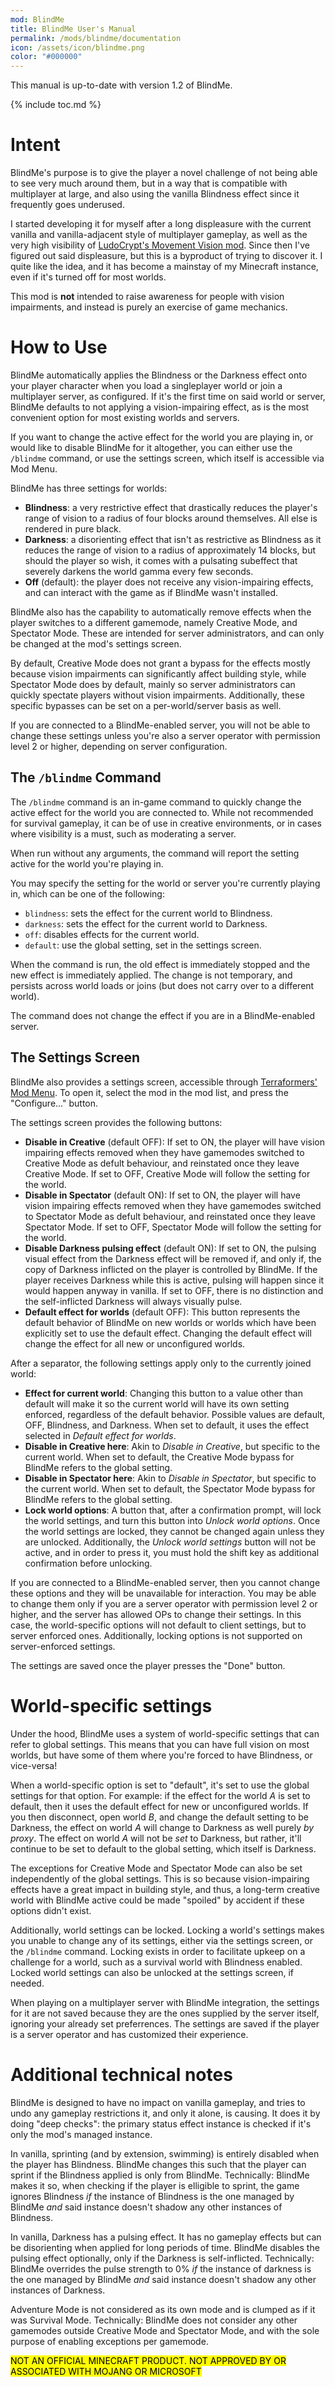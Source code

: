 ```yaml
---
mod: BlindMe
title: BlindMe User's Manual
permalink: /mods/blindme/documentation
icon: /assets/icon/blindme.png
color: "#000000"
---
```


This manual is up-to-date with version 1.2 of BlindMe.

{% include toc.md %}

# Intent

BlindMe's purpose is to give the player a novel challenge of not being able to see very much around them, but in a way that is compatible with multiplayer at large, and also using the vanilla Blindness effect since it frequently goes underused.

I started developing it for myself after a long displeasure with the current vanilla and vanilla-adjacent style of multiplayer gameplay, as well as the very high visibility of [LudoCrypt's Movement Vision mod](https://modrinth.com/mod/movement-vision). Since then I've figured out said displeasure, but this is a byproduct of trying to discover it. I quite like the idea, and it has become a mainstay of my Minecraft instance, even if it's turned off for most worlds.

This mod is **not** intended to raise awareness for people with vision impairments, and instead is purely an exercise of game mechanics.

# How to Use

BlindMe automatically applies the Blindness or the Darkness effect onto your player character when you load a singleplayer world or join a multiplayer server, as configured. If it's the first time on said world or server, BlindMe defaults to not applying a vision-impairing effect, as is the most convenient option for most existing worlds and servers.

If you want to change the active effect for the world you are playing in, or would like to disable BlindMe for it altogether, you can either use the `/blindme` command, or use the settings screen, which itself is accessible via Mod Menu.

BlindMe has three settings for worlds:
- **Blindness**: a very restrictive effect that drastically reduces the player's range of vision to a radius of four blocks around themselves. All else is rendered in pure black.
- **Darkness**: a disorienting effect that isn't as restrictive as Blindness as it reduces the range of vision to a radius of approximately 14 blocks, but should the player so wish, it comes with a pulsating subeffect that severely darkens the world gamma every few seconds.
- **Off** (default): the player does not receive any vision-impairing effects, and can interact with the game as if BlindMe wasn't installed.

BlindMe also has the capability to automatically remove effects when the player switches to a different gamemode, namely Creative Mode, and Spectator Mode. These are intended for server administrators, and can only be changed at the mod's settings screen.

By default, Creative Mode does not grant a bypass for the effects mostly because vision impairments can significantly affect building style, while Spectator Mode does by default, mainly so server administrators can quickly spectate players without vision impairments.
Additionally, these specific bypasses can be set on a per-world/server basis as well.

If you are connected to a BlindMe-enabled server, you will not be able to change these settings unless you're also a server operator with permission level 2 or higher, depending on server configuration.

## The `/blindme` Command

The `/blindme` command is an in-game command to quickly change the active effect for the world you are connected to. While not recommended for survival gameplay, it can be of use in creative environments, or in cases where visibility is a must, such as moderating a server.

When run without any arguments, the command will report the setting active for the world you're playing in.

You may specify the setting for the world or server you're currently playing in, which can be one of the following:

 - `blindness`: sets the effect for the current world to Blindness.
 - `darkness`: sets the effect for the current world to Darkness.
 - `off`: disables effects for the current world.
 - `default`: use the global setting, set in the settings screen.

When the command is run, the old effect is immediately stopped and the new effect is immediately applied. The change is not temporary, and persists across world loads or joins (but does not carry over to a different world).

The command does not change the effect if you are in a BlindMe-enabled server.

## The Settings Screen

BlindMe also provides a settings screen, accessible through [Terraformers' Mod Menu](https://modrinth.com/mod/modmenu). To open it, select the mod in the mod list, and press the "Configure..." button.

The settings screen provides the following buttons:

- **Disable in Creative** (default OFF): If set to ON, the player will have vision impairing effects removed when they have gamemodes switched to Creative Mode as defult behaviour, and reinstated once they leave Creative Mode. If set to OFF, Creative Mode will follow the setting for the world.
- **Disable in Spectator** (default ON): If set to ON, the player will have vision impairing effects removed when they have gamemodes switched to Spectator Mode as defult behaviour, and reinstated once they leave Spectator Mode. If set to OFF, Spectator Mode will follow the setting for the world.
- **Disable Darkness pulsing effect** (default ON): If set to ON, the pulsing visual effect from the Darkness effect will be removed if, and only if, the copy of Darkness inflicted on the player is controlled by BlindMe. If the player receives Darkness while this is active, pulsing will happen since it would happen anyway in vanilla. If set to OFF, there is no distinction and the self-inflicted Darkness will always visually pulse.
- **Default effect for worlds** (default OFF): This button represents the default behavior of BlindMe on new worlds or worlds which have been explicitly set to use the default effect. Changing the default effect will change the effect for all new or unconfigured worlds.

After a separator, the following settings apply only to the currently joined world:

- **Effect for current world**: Changing this button to a value other than default will make it so the current world will have its own setting enforced, regardless of the default behavior. Possible values are default, OFF, Blindness, and Darkness. When set to default, it uses the effect selected in *Default effect for worlds*.
- **Disable in Creative here**: Akin to *Disable in Creative*, but specific to the current world. When set to default, the Creative Mode bypass for BlindMe refers to the global setting.
- **Disable in Spectator here**: Akin to *Disable in Spectator*, but specific to the current world. When set to default, the Spectator Mode bypass for BlindMe refers to the global setting.
- **Lock world options**: A button that, after a confirmation prompt, will lock the world settings, and turn this button into *Unlock world options*. Once the world settings are locked, they cannot be changed again unless they are unlocked. Additionally, the *Unlock world settings* button will not be active, and in order to press it, you must hold the shift key as additional confirmation before unlocking.

If you are connected to a BlindMe-enabled server, then you cannot change these options and they will be unavailable for interaction. You may be able to change them only if you are a server operator with permission level 2 or higher, and the server has allowed OPs to change their settings. In this case, the world-specific options will not default to client settings, but to server enforced ones. Additionally, locking options is not supported on server-enforced settings.

The settings are saved once the player presses the "Done" button.

# World-specific settings

Under the hood, BlindMe uses a system of world-specific settings that can refer to global settings. This means that you can have full vision on most worlds, but have some of them where you're forced to have Blindness, or vice-versa!

When a world-specific option is set to "default", it's set to use the global settings for that option. For example: if the effect for the world _A_ is set to default, then it uses the default effect for new or unconfigured worlds. If you then disconnect, open world _B_, and change the default setting to be Darkness, the effect on world _A_ will change to Darkness as well purely _by proxy_. The effect on world _A_ will not be _set_ to Darkness, but rather, it'll continue to be set to default to the global setting, which itself is Darkness.

The exceptions for Creative Mode and Spectator Mode can also be set independently of the global settings. This is so because vision-impairing effects have a great impact in building style, and thus, a long-term creative world with BlindMe active could be made "spoiled" by accident if these options didn't exist.

Additionally, world settings can be locked. Locking a world's settings makes you unable to change any of its settings, either via the settings screen, or the `/blindme` command. Locking exists in order to facilitate upkeep on a challenge for a world, such as a survival world with Blindness enabled. Locked world settings can also be unlocked at the settings screen, if needed.

When playing on a multiplayer server with BlindMe integration, the settings for it are not saved because they are the ones supplied by the server itself, ignoring your already set preferrences. The settings are saved if the player is a server operator and has customized their experience.

# Additional technical notes

BlindMe is designed to have no impact on vanilla gameplay, and tries to undo any gameplay restrictions it, and only it alone, is causing. It does it by doing "deep checks": the primary status effect instance is checked if it's only the mod's managed instance.

In vanilla, sprinting (and by extension, swimming) is entirely disabled when the player has Blindness. BlindMe changes this such that the player can sprint if the Blindness applied is only from BlindMe.
Technically: BlindMe makes it so, when checking if the player is elligible to sprint, the game ignores Blindness _if_ the instance of Blindness is the one managed by BlindMe _and_ said instance doesn't shadow any other instances of Blindness.

In vanilla, Darkness has a pulsing effect. It has no gameplay effects but can be disorienting when applied for long periods of time. BlindMe disables the pulsing effect optionally, only if the Darkness is self-inflicted.
Technically: BlindMe overrides the pulse strength to 0% _if_ the instance of darkness is the one managed by BlindMe _and_ said instance doesn't shadow any other instances of Darkness.

Adventure Mode is not considered as its own mode and is clumped as if it was Survival Mode. Technically: BlindMe does not consider any other gamemodes outside Creative Mode and Spectator Mode, and with the sole purpose of enabling exceptions per gamemode.

<mark class="note">NOT AN OFFICIAL MINECRAFT PRODUCT. NOT APPROVED BY OR ASSOCIATED WITH MOJANG OR MICROSOFT</mark>
